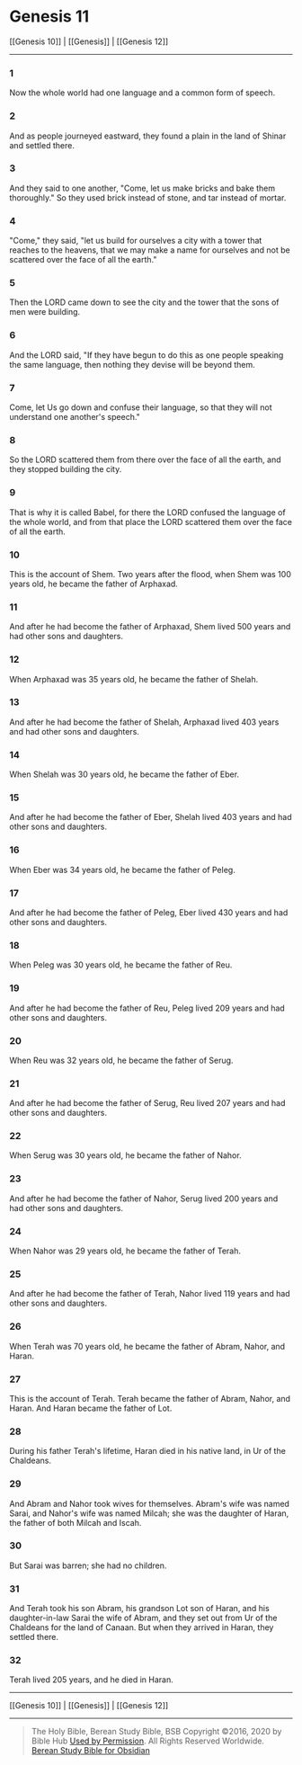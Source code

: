 # Genesis 11

[[Genesis 10]] | [[Genesis]] | [[Genesis 12]]

---

### 1
Now the whole world had one language and a common form of speech.

### 2
And as people journeyed eastward, they found a plain in the land of Shinar and settled there.

### 3
And they said to one another, "Come, let us make bricks and bake them thoroughly." So they used brick instead of stone, and tar instead of mortar.

### 4
"Come," they said, "let us build for ourselves a city with a tower that reaches to the heavens, that we may make a name for ourselves and not be scattered over the face of all the earth."

### 5
Then the LORD came down to see the city and the tower that the sons of men were building.

### 6
And the LORD said, "If they have begun to do this as one people speaking the same language, then nothing they devise will be beyond them.

### 7
Come, let Us go down and confuse their language, so that they will not understand one another's speech."

### 8
So the LORD scattered them from there over the face of all the earth, and they stopped building the city.

### 9
That is why it is called Babel, for there the LORD confused the language of the whole world, and from that place the LORD scattered them over the face of all the earth.

### 10
This is the account of Shem. Two years after the flood, when Shem was 100 years old, he became the father of Arphaxad.

### 11
And after he had become the father of Arphaxad, Shem lived 500 years and had other sons and daughters.

### 12
When Arphaxad was 35 years old, he became the father of Shelah.

### 13
And after he had become the father of Shelah, Arphaxad lived 403 years and had other sons and daughters.

### 14
When Shelah was 30 years old, he became the father of Eber.

### 15
And after he had become the father of Eber, Shelah lived 403 years and had other sons and daughters.

### 16
When Eber was 34 years old, he became the father of Peleg.

### 17
And after he had become the father of Peleg, Eber lived 430 years and had other sons and daughters.

### 18
When Peleg was 30 years old, he became the father of Reu.

### 19
And after he had become the father of Reu, Peleg lived 209 years and had other sons and daughters.

### 20
When Reu was 32 years old, he became the father of Serug.

### 21
And after he had become the father of Serug, Reu lived 207 years and had other sons and daughters.

### 22
When Serug was 30 years old, he became the father of Nahor.

### 23
And after he had become the father of Nahor, Serug lived 200 years and had other sons and daughters.

### 24
When Nahor was 29 years old, he became the father of Terah.

### 25
And after he had become the father of Terah, Nahor lived 119 years and had other sons and daughters.

### 26
When Terah was 70 years old, he became the father of Abram, Nahor, and Haran.

### 27
This is the account of Terah. Terah became the father of Abram, Nahor, and Haran. And Haran became the father of Lot.

### 28
During his father Terah's lifetime, Haran died in his native land, in Ur of the Chaldeans.

### 29
And Abram and Nahor took wives for themselves. Abram's wife was named Sarai, and Nahor's wife was named Milcah; she was the daughter of Haran, the father of both Milcah and Iscah.

### 30
But Sarai was barren; she had no children.

### 31
And Terah took his son Abram, his grandson Lot son of Haran, and his daughter-in-law Sarai the wife of Abram, and they set out from Ur of the Chaldeans for the land of Canaan. But when they arrived in Haran, they settled there.

### 32
Terah lived 205 years, and he died in Haran.

---

[[Genesis 10]] | [[Genesis]] | [[Genesis 12]]

---

> The Holy Bible, Berean Study Bible, BSB
> Copyright &copy;2016, 2020 by Bible Hub
> [Used by Permission](https://berean.bible/terms.htm). All Rights Reserved Worldwide.
> [Berean Study Bible for Obsidian](https://github.com/gapmiss/berean-study-bible-for-obsidian)

